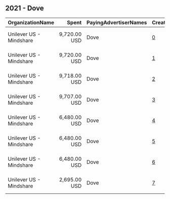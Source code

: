 ## 2021 - Dove 
|OrganizationName|Spent|PayingAdvertiserNames|CreativeUrls|Impressions|Genders|AgeBrackets|CountryCodes|BillingAddresses|CandidateBallotInformation|
|:---|---:|:---|:---|---:|:---|:---|:---|:---|:---|
|Unilever US - Mindshare|9,720.00 USD|Dove|[0](https://www.snap.com/political-ads/asset/a9c32d4285263a8be60b1831b6c527c28b56a2b7df09b457d5c990e44cb1285f?mediaType=mp4)|4,462,518|FEMALE|18-49|united states|"PO Box 4614 GCS,New York,10163,US"||
|Unilever US - Mindshare|9,720.00 USD|Dove|[1](https://www.snap.com/political-ads/asset/54bee6e55f54c0dc9a9c17ae94fae1ce0125f506aa099caff0b27406803c81c1?mediaType=mp4)|4,461,632|FEMALE|18-49|united states|"PO Box 4614 GCS,New York,10163,US"||
|Unilever US - Mindshare|9,718.00 USD|Dove|[2](https://www.snap.com/political-ads/asset/a9c32d4285263a8be60b1831b6c527c28b56a2b7df09b457d5c990e44cb1285f?mediaType=mp4)|4,403,170|FEMALE|18-49|united states|"PO Box 4614 GCS,New York,10163,US"||
|Unilever US - Mindshare|9,707.00 USD|Dove|[3](https://www.snap.com/political-ads/asset/a9c32d4285263a8be60b1831b6c527c28b56a2b7df09b457d5c990e44cb1285f?mediaType=mp4)|2,619,209|FEMALE|18-49|united states|"PO Box 4614 GCS,New York,10163,US"||
|Unilever US - Mindshare|6,480.00 USD|Dove|[4](https://www.snap.com/political-ads/asset/de8dcede5615b6a2bf2a8ef029d2bee20570326ac3266e68a4daba4641c9e07b?mediaType=mp4)|598,391|FEMALE|18-49|united states|"PO Box 4614 GCS,New York,10163,US"||
|Unilever US - Mindshare|6,480.00 USD|Dove|[5](https://www.snap.com/political-ads/asset/de8dcede5615b6a2bf2a8ef029d2bee20570326ac3266e68a4daba4641c9e07b?mediaType=mp4)|594,060|FEMALE|18-49|united states|"PO Box 4614 GCS,New York,10163,US"||
|Unilever US - Mindshare|6,480.00 USD|Dove|[6](https://www.snap.com/political-ads/asset/de8dcede5615b6a2bf2a8ef029d2bee20570326ac3266e68a4daba4641c9e07b?mediaType=mp4)|592,824|FEMALE|18-49|united states|"PO Box 4614 GCS,New York,10163,US"||
|Unilever US - Mindshare|2,695.00 USD|Dove|[7](https://www.snap.com/political-ads/asset/de8dcede5615b6a2bf2a8ef029d2bee20570326ac3266e68a4daba4641c9e07b?mediaType=mp4)|229,512|FEMALE|18-49|united states|"PO Box 4614 GCS,New York,10163,US"||
